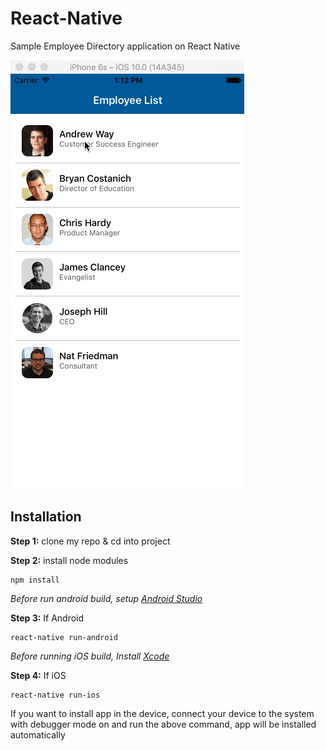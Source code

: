 # React-Native
Sample Employee Directory application on React Native

![Sample1](screenshot/EmployeeDirectory.gif)

## Installation

**Step 1:** clone my repo & cd into project

**Step 2:** install node modules

```
npm install
```

*Before run android build, setup [Android Studio](https://facebook.github.io/react-native/docs/android-setup.html)*

**Step 3:** If Android

```
react-native run-android
```

*Before running iOS build, Install [Xcode](https://developer.apple.com/xcode/download/)*

**Step 4:** If iOS

```
react-native run-ios
```

If you want to install app in the device, connect your device to the system with debugger mode on and run the above command, app will be installed automatically

